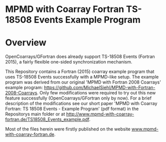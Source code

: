 # MPMD with Coarray Fortran TS-18508 Events Example Program

# Overview
OpenCoarrays/GFortran does already support TS-18508 Events (Fortran 2015), a fairly flexible one-sided synchronization mechanism.

This Repository contains a Fortran (2015) coarray example program that uses TS-18508 Events successfully with a MPMD-like setup. The example program was derived from our original 'MPMD with Fortran 2008 Coarrays' example program: https://github.com/MichaelSiehl/MPMD-with-Fortran-2008-Coarrays. Only few modifications were required to try out this new feature successfully (OpenCoarrays/GFortran only by now). For a brief description of the modifications see our short paper 'MPMD with Coarray Fortran: TS 18508 Events - Example Program' (pdf format) in the Repositorys main folder or at http://www.mpmd-with-coarray-fortran.de/TS18508_Events_example.pdf.

Most of the files herein were firstly published on the website www.mpmd-with-coarray-fortran.de. 
